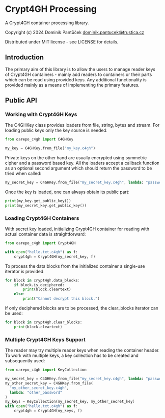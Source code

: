 Crypt4GH Processing
===================

A Crypt4GH container processing library.

Copyright (c) 2024 Dominik Pantůček <dominik.pantucek@trustica.cz>

Distributed under MIT license - see LICENSE for details.

Introduction
------------

The primary aim of this library is to allow the users to manage reader
keys of Crypt4GH containers - mainly add readers to containers or
their parts which can be read using provided keys. Any additional
functionality is provided mainly as a means of implementing the
primary features.

Public API
----------

### Working with Crypt4GH Keys

The C4GHKey class provides loaders from file, string, bytes and
stream. For loading public keys only the key source is needed:

```python
from oarepo_c4gh import C4GHKey

my_key = C4GHKey.from_file("my_key.c4gh")
```

Private keys on the other hand are usually encrypted using symmetric
cipher and a password based key. All the loaders accept a callback
function as an optional second argument which should return the
password to be tried when called:

```python
my_secret_key = C4GHKey.from_file("my_secret_key.c4gh", lambda: "password")
```

Once the key is loaded, one can always obtain its public part:

```python
print(my_key.get_public_key())
print(my_secret_key.get_public_key())
```

### Loading Crypt4GH Containers

With secret key loaded, initializing Crypt4GH container for reading
with actual container data is straightforward:

```python
from oarepo_c4gh import Crypt4GH

with open("hello.txt.c4gh") as f:
	crypt4gh = Crypt4GH(my_secret_key, f)
```

To process the data blocks from the initialized container a single-use
iterator is provided:

```python
for block in crypt4gh.data_blocks:
    if block.is_deciphered:
	    print(block.cleartext)
	else:
	    print("Cannot decrypt this block.")
```

If only deciphered blocks are to be processed, the clear_blocks
iterator can be used:

```python
for block in crypt4gh.clear_blocks:
	print(block.cleartext)
```

### Multiple Crypt4GH Keys Support

The reader may try multiple reader keys when reading the container
header. To work with multiple keys, a key collection has to be created
and subsequently used:

```python
from oarepo_c4gh import KeyCollection

my_secret_key = C4GHKey.from_file("my_secret_key.c4gh", lambda: "password")
my_other_secret_key = C4GHKey.from_file(
  "my_other_secret_key.c4gh",
  lambda: "other_password"
)
my_keys = KeyCollection(my_secret_key, my_other_secret_key)
with open("hello.txt.c4gh") as f:
	crypt4gh = Crypt4GH(my_keys, f)
```
